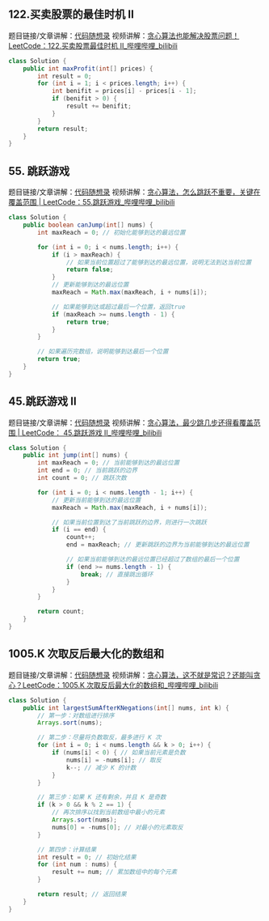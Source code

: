 ## 122.买卖股票的最佳时机 II

题目链接/文章讲解：[代码随想录](https://programmercarl.com/0122.%E4%B9%B0%E5%8D%96%E8%82%A1%E7%A5%A8%E7%9A%84%E6%9C%80%E4%BD%B3%E6%97%B6%E6%9C%BAII.html)
视频讲解：[贪心算法也能解决股票问题！LeetCode：122.买卖股票最佳时机 II\_哔哩哔哩\_bilibili](https://www.bilibili.com/video/BV1ev4y1C7na)

```java
class Solution {
    public int maxProfit(int[] prices) {
        int result = 0;
        for (int i = 1; i < prices.length; i++) {
            int benifit = prices[i] - prices[i - 1];
            if (benifit > 0) {
                result += benifit;
            }
        }
        return result;
    }
}
```

## 55. 跳跃游戏

题目链接/文章讲解：[代码随想录](https://programmercarl.com/0055.%E8%B7%B3%E8%B7%83%E6%B8%B8%E6%88%8F.html)
视频讲解：[贪心算法，怎么跳跃不重要，关键在覆盖范围 | LeetCode：55.跳跃游戏\_哔哩哔哩\_bilibili](https://www.bilibili.com/video/BV1VG4y1X7kB)

```java
class Solution {
    public boolean canJump(int[] nums) {
        int maxReach = 0; // 初始化能够到达的最远位置

        for (int i = 0; i < nums.length; i++) {
            if (i > maxReach) {
                // 如果当前位置超过了能够到达的最远位置，说明无法到达当前位置
                return false;
            }
            // 更新能够到达的最远位置
            maxReach = Math.max(maxReach, i + nums[i]);

            // 如果能够到达或超过最后一个位置，返回true
            if (maxReach >= nums.length - 1) {
                return true;
            }
        }

        // 如果遍历完数组，说明能够到达最后一个位置
        return true;
    }
}
```

## 45.跳跃游戏 II

题目链接/文章讲解：[代码随想录](https://programmercarl.com/0045.%E8%B7%B3%E8%B7%83%E6%B8%B8%E6%88%8FII.html)
视频讲解：[贪心算法，最少跳几步还得看覆盖范围 | LeetCode： 45.跳跃游戏 II\_哔哩哔哩\_bilibili](https://www.bilibili.com/video/BV1Y24y1r7XZ)

```java
class Solution {
    public int jump(int[] nums) {
        int maxReach = 0; // 当前能够到达的最远位置
        int end = 0; // 当前跳跃的边界
        int count = 0; // 跳跃次数

        for (int i = 0; i < nums.length - 1; i++) {
            // 更新当前能够到达的最远位置
            maxReach = Math.max(maxReach, i + nums[i]);

            // 如果当前位置到达了当前跳跃的边界，则进行一次跳跃
            if (i == end) {
                count++;
                end = maxReach; // 更新跳跃的边界为当前能够到达的最远位置

                // 如果当前能够到达的最远位置已经超过了数组的最后一个位置
                if (end >= nums.length - 1) {
                    break; // 直接跳出循环
                }
            }
        }

        return count;
    }
}

```

## 1005.K 次取反后最大化的数组和

题目链接/文章讲解：[代码随想录](https://programmercarl.com/1005.K%E6%AC%A1%E5%8F%96%E5%8F%8D%E5%90%8E%E6%9C%80%E5%A4%A7%E5%8C%96%E7%9A%84%E6%95%B0%E7%BB%84%E5%92%8C.html)
视频讲解：[贪心算法，这不就是常识？还能叫贪心？LeetCode：1005.K 次取反后最大化的数组和\_哔哩哔哩\_bilibili](https://www.bilibili.com/video/BV138411G7LY)

```java
class Solution {
    public int largestSumAfterKNegations(int[] nums, int k) {
        // 第一步：对数组进行排序
        Arrays.sort(nums);

        // 第二步：尽量将负数取反，最多进行 K 次
        for (int i = 0; i < nums.length && k > 0; i++) {
            if (nums[i] < 0) { // 如果当前元素是负数
                nums[i] = -nums[i]; // 取反
                k--; // 减少 K 的计数
            }
        }

        // 第三步：如果 K 还有剩余，并且 K 是奇数
        if (k > 0 && k % 2 == 1) {
            // 再次排序以找到当前数组中最小的元素
            Arrays.sort(nums);
            nums[0] = -nums[0]; // 对最小的元素取反
        }

        // 第四步：计算结果
        int result = 0; // 初始化结果
        for (int num : nums) {
            result += num; // 累加数组中的每个元素
        }

        return result; // 返回结果
    }
}

```
